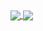 <a href="https://github.com/anuraghazra/github-readme-stats">
  <img align="center" src="https://github-readme-stats.vercel.app/api?username=Zhao-YinGang&count_private=truej&show_icons=true&theme=vue" />
</a>

<a href="https://github.com/anuraghazra/convoychat">
  <img align="center" src="https://github-readme-stats.vercel.app/api/top-langs/?username=Zhao-YinGang&layout=compact&theme=vue&hide=cmake" />
</a>

